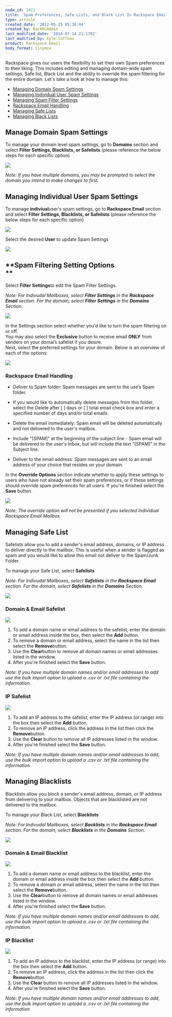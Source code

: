 ```yaml
---
node_id: 1411
title: 'Spam Preferences, Safe Lists, and Black List In Rackspace Email'
type: article
created_date: '2012-05-25 05:36:44'
created_by: RackKCAdmin
last_modified_date: '2014-07-14 21:1702'
last_modified_by: kyle.laffoon
product: Rackspace Email
body_format: tinymce
---
```


Rackspace gives our users the flexibility to set their own Spam
preferences to their liking. This includes editing and managing
domain-wide spam settings, Safe list, Black List and the ability to
override the spam filtering for the entire domain. Let's take a look at
how to manage this: 

-   [Managing Domain Spam Settings](#DomainSpam)
-   [Managing Individual User Spam Settings](#IndividualSpam)
-   [Managing Spam Filter Settings](#FilterSettings)
-   [Rackspace Email Handling](#Handling)
-   [Managing Safe Lists](#Safelist)
-   [Managing Black Lists](#Blacklist)

**Manage Domain Spam Settings**
-------------------------------

To manage your domain level spam settings, go to **Domains** section and
select **Filter Settings, Blacklists, or Safelists** (please reference
the below steps for each specific option)

 ![](/knowledge_center/sites/default/files/field/image/DomainsSpam_1.JPG)

*Note: If you have multiple domains, you may be prompted to select the
domain you intend to make changes to first.*

 

**Managing Individual User Spam Settings**
------------------------------------------

To manage **indiviual**user's spam settings, go to **Rackspace Email**
section and select **Filter Settings, Blacklists, or Safelists** (please
reference the below steps for each specific option) 

![](/knowledge_center/sites/default/files/field/image/RSSpam.JPG)

Select the desired **User** to update Spam Settings

![](/knowledge_center/sites/default/files/field/image/RSEUsers_0.JPG)

 

**Spam Filtering Setting Options\
**
---------------------------------

Select **Filter Settings**to edit the Spam Filter Settings.

*Note: For Indivudal Mailboxes, select **Filter Settings** in the
**Rackspace Email** section. For the domain, select **Filter Settings**
in the **Domains** Section.*

![](/knowledge_center/sites/default/files/field/image/DomainsSpam_0.JPG)

In the Settings section select whether you'd like to turn the spam
filtering on or off.\
You may also select the **Exclusive** button to receive email **ONLY**
from senders on your domai&rsquo;s safelist if you desire.\
Next, select the preferred settings for your domain. Below is an
overview of each of the options:

 ![](/knowledge_center/sites/default/files/field/image/Afterdomain1_1.JPG)

 

### **Rackspace Email Handling**

-   Deliver to Spam folder: Spam messages are sent to the use&rsquo;s Spam
    folder. 

-   If you would like to automatically delete messages from this folder,
    select the Delete after [    ] days or [    ] total email check box
    and enter a specified number of days and/or total emails.

-   Delete the email immediately: Spam email will be deleted
    automatically and not delivered to the user's mailbox.

-   Include "[SPAM]" at the beginning of the subject line - Spam email
    will be delivered to the user's Inbox, but will include the text
    "[SPAM]" in the Subject line.

-   Deliver to the email address: Spam messages are sent to an email
    address of your choice that resides on your domain. 

 In the **Override Options** section indicate whether to apply these
settings to users who have not already set their spam preferences, or if
these settings should override spam preferences for all users. If you're
finished select the **Save** button.

![](/knowledge_center/sites/default/files/field/image/SpamFiltering%20Override.png) 

*Note: The override option will not be presented if you selected
Individual Rackspace Email Mailbox.*  

 

**Managing Safe List**
----------------------

Safelists allow you to add a sender's email address, domains, or IP
address to deliver directly to the mailbox. This is useful when a sender
is flagged as spam and you would like to allow this email not deliver to
the Spam/Junk Folder.

To manage your Safe List, select **Safelists**

*Note: For Indivudal Mailboxes, select **Safelists** in the **Rackspace
Email** section. For the domain, select **Safelists** in the **Domains**
Section.*

 ![](/knowledge_center/sites/default/files/field/image/CPFiltersettingsSL_0.jpg)

### Domain & Email Safelist

![](/knowledge_center/sites/default/files/field/image/SpamFiltering%20SL%20Domains%20and%20Email.png)

1.  To add a domain name or email address to the safelist, enter the
    domain or email address inside the box, then select the **Add**
    button.
2.  To remove a domain or email address, select the name in the list
    then select the **Remove**button.
3.  Use the **Clear**button to remove all domain names or email
    addresses listed in the window.
4.  After you're finished select the **Save** button.

*Note: If you have multiple domain names and/or email addresses to add
use the bulk import option to upload a .csv or .txt file containing the
information.* 

### IP Safelist

 ![](/knowledge_center/sites/default/files/field/image/SpamFiltering%20SL%20IP.png)

1.  To add an IP address to the safelist, enter the IP address (or
    range) into the box then select the **Add** button. 
2.  To remove an IP address, click the address in the list then click
    the **Remove**button.
3.  Use the **Clear** button to remove all IP addresses listed in the
    window.
4.  After you're finished select the **Save** button.

*Note: If you have multiple domain names and/or email addresses to add,
use the bulk import option to upload a .csv or .txt file containing the
information*  

 

**Managing Blacklists**
-----------------------

Blacklists allow you block a sender's email address, domain, or IP
address from delivering to your mailbox. Objects that are blacklisted
are not delivered to the mailbox.

To manage your Black List, select **Blacklists**

*Note: For Indivudal Mailboxes, select **Backlists** in the **Rackspace
Email** section. For the domain, select **Blacklists** in the
**Domains** Section.*

 ![](/knowledge_center/sites/default/files/field/image/CPFiltersettingsBL_0.jpg)

### Domain & Email Blacklist

![](/knowledge_center/sites/default/files/field/image/SpamFiltering%20BL%20Domains%20and%20Email.png)

1.  To add a domain name or email address to the blacklist, enter the
    domain or email address inside the box then select
    the **Add** button.
2.  To remove a domain or email address, select the name in the list
    then select the **Remove**button.
3.  Use the **Clear**button to remove all domain names or email
    addresses listed in the window.
4.  After you're finished select the **Save** button.

 *Note: If you have multiple domain names and/or email addresses to add,
use the bulk import option to upload a .csv or .txt file containing the
information.* 

### IP Blacklist

![](/knowledge_center/sites/default/files/field/image/SpamFiltering%20BL%20IP.png)

1.  To add an IP address to the blacklist, enter the IP address (or
    range) into the box then select the **Add** button. 
2.  To remove an IP address, click the address in the list then click
    the **Remove**button.
3.  Use the **Clear** button to remove all IP addresses listed in the
    window.
4.  After you're finished select the **Save** button.

 *Note: If you have multiple domain names and/or email addresses to add,
use the bulk import option to upload a .csv or .txt file containing the
information* 

